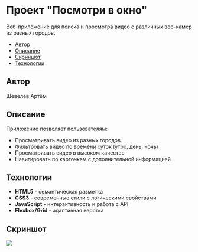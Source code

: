 # Проект "Посмотри в окно"

Веб-приложение для поиска и просмотра видео с различных веб-камер из разных городов.

- [Автор](#автор)
- [Описание](#Описание)
- [Скриншот](#скриншот)
- [Технологии](#Технологии)
  
## Автор

Шевелев Артём

## Описание

Приложение позволяет пользователям:
- Просматривать видео из разных городов
- Фильтровать видео по времени суток (утро, день, ночь)
- Просматривать видео в высоком качестве
- Навигировать по карточкам с дополнительной информацией

## Технологии

- **HTML5** - семантическая разметка
- **CSS3** - современные стили с логическими свойствами
- **JavaScript** - интерактивность и работа с API
- **Flexbox/Grid** - адаптивная верстка

## Cкриншот

![](./screen.png)
